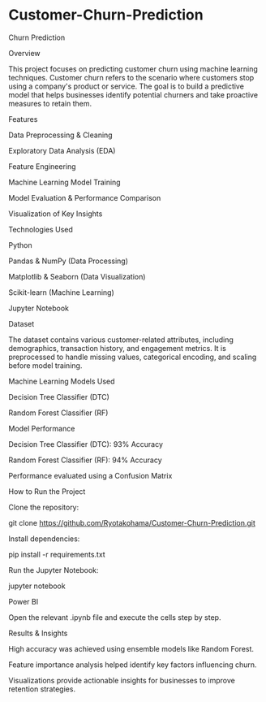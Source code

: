 # Customer-Churn-Prediction

Churn Prediction

Overview

This project focuses on predicting customer churn using machine learning techniques. Customer churn refers to the scenario where customers stop using a company's product or service. The goal is to build a predictive model that helps businesses identify potential churners and take proactive measures to retain them.

Features

Data Preprocessing & Cleaning

Exploratory Data Analysis (EDA)

Feature Engineering

Machine Learning Model Training

Model Evaluation & Performance Comparison

Visualization of Key Insights

Technologies Used

Python

Pandas & NumPy (Data Processing)

Matplotlib & Seaborn (Data Visualization)

Scikit-learn (Machine Learning)

Jupyter Notebook

Dataset

The dataset contains various customer-related attributes, including demographics, transaction history, and engagement metrics. It is preprocessed to handle missing values, categorical encoding, and scaling before model training.

Machine Learning Models Used

Decision Tree Classifier (DTC)

Random Forest Classifier (RF)

Model Performance

Decision Tree Classifier (DTC): 93% Accuracy

Random Forest Classifier (RF): 94% Accuracy

Performance evaluated using a Confusion Matrix

How to Run the Project

Clone the repository:

git clone https://github.com/Ryotakohama/Customer-Churn-Prediction.git

Install dependencies:

pip install -r requirements.txt

Run the Jupyter Notebook:

jupyter notebook

Power BI

Open the relevant .ipynb file and execute the cells step by step.

Results & Insights

High accuracy was achieved using ensemble models like Random Forest.

Feature importance analysis helped identify key factors influencing churn.

Visualizations provide actionable insights for businesses to improve retention strategies.
